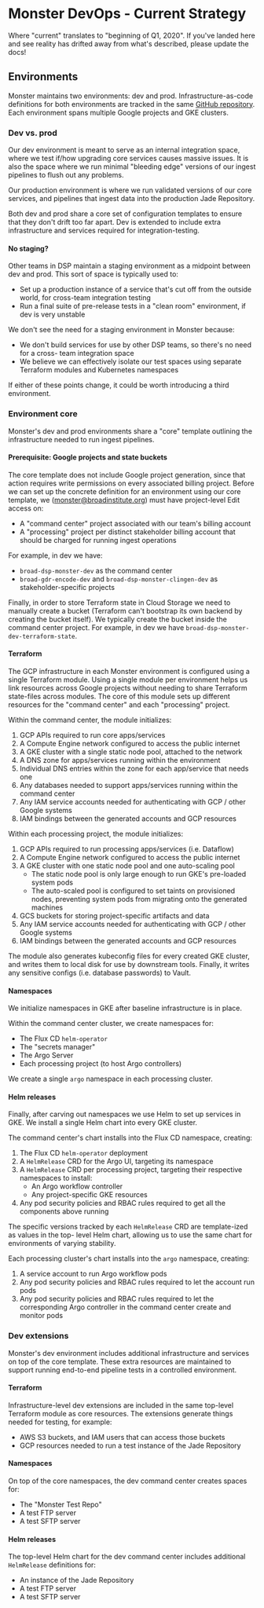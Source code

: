 # Monster DevOps - Current Strategy
Where "current" translates to "beginning of Q1, 2020". If you've landed here
and see reality has drifted away from what's described, please update the docs!

## Environments
Monster maintains two environments: dev and prod. Infrastructure-as-code definitions for
both environments are tracked in the same [GitHub repository](https://github.com/broadinstitute/monster-deploy).
Each environment spans multiple Google projects and GKE clusters.

### Dev vs. prod
Our dev environment is meant to serve as an internal integration space, where we test
if/how upgrading core services causes massive issues. It is also the space where we run
minimal "bleeding edge" versions of our ingest pipelines to flush out any problems.

Our production environment is where we run validated versions of our core services, and
pipelines that ingest data into the production Jade Repository.

Both dev and prod share a core set of configuration templates to ensure that they don't
drift too far apart. Dev is extended to include extra infrastructure and services required
for integration-testing.

#### No staging?
Other teams in DSP maintain a staging environment as a midpoint between dev and prod.
This sort of space is typically used to:
* Set up a production instance of a service that's cut off from the outside world, for
  cross-team integration testing
* Run a final suite of pre-release tests in a "clean room" environment, if dev is very
  unstable

We don't see the need for a staging environment in Monster because:
* We don't build services for use by other DSP teams, so there's no need for a cross-
  team integration space
* We believe we can effectively isolate our test spaces using separate Terraform modules
  and Kubernetes namespaces

If either of these points change, it could be worth introducing a third environment.

### Environment core
Monster's dev and prod environments share a "core" template outlining the infrastructure
needed to run ingest pipelines.

#### Prerequisite: Google projects and state buckets
The core template does not include Google project generation, since that action requires
write permissions on every associated billing project. Before we can set up the concrete
definition for an environment using our core template, we (monster@broadinstitute.org) must
have project-level Edit access on:
* A "command center" project associated with our team's billing account
* A "processing" project per distinct stakeholder billing account that should be charged
  for running ingest operations

For example, in dev we have:
* `broad-dsp-monster-dev` as the command center
* `broad-gdr-encode-dev` and `broad-dsp-monster-clingen-dev` as stakeholder-specific projects

Finally, in order to store Terraform state in Cloud Storage we need to manually create a bucket
(Terraform can't bootstrap its own backend by creating the bucket itself). We typically create the
bucket inside the command center project. For example, in dev we have `broad-dsp-monster-dev-terraform-state`.

#### Terraform
The GCP infrastructure in each Monster environment is configured using a single Terraform module.
Using a single module per environment helps us link resources across Google projects without
needing to share Terraform state-files across modules. The core of this module sets up different
resources for the "command center" and each "processing" project.

Within the command center, the module initializes:
1. GCP APIs required to run core apps/services
2. A Compute Engine network configured to access the public internet
3. A GKE cluster with a single static node pool, attached to the network
4. A DNS zone for apps/services running within the environment
5. Individual DNS entries within the zone for each app/service that needs one
6. Any databases needed to support apps/services running within the command center
7. Any IAM service accounts needed for authenticating with GCP / other Google systems
8. IAM bindings between the generated accounts and GCP resources

Within each processing project, the module initializes:
1. GCP APIs required to run processing apps/services (i.e. Dataflow)
2. A Compute Engine network configured to access the public internet
3. A GKE cluster with one static node pool and one auto-scaling pool
   * The static node pool is only large enough to run GKE's pre-loaded system pods
   * The auto-scaled pool is configured to set taints on provisioned nodes, preventing
     system pods from migrating onto the generated machines
4. GCS buckets for storing project-specific artifacts and data
5. Any IAM service accounts needed for authenticating with GCP / other Google systems
6. IAM bindings between the generated accounts and GCP resources

The module also generates kubeconfig files for every created GKE cluster, and writes
them to local disk for use by downstream tools. Finally, it writes any sensitive configs
(i.e. database passwords) to Vault.

#### Namespaces
We initialize namespaces in GKE after baseline infrastructure is in place.

Within the command center cluster, we create namespaces for:
* The Flux CD `helm-operator`
* The "secrets manager"
* The Argo Server
* Each processing project (to host Argo controllers)

We create a single `argo` namespace in each processing cluster.

#### Helm releases
Finally, after carving out namespaces we use Helm to set up services in GKE. We install
a single Helm chart into every GKE cluster.

The command center's chart installs into the Flux CD namespace, creating:
1. The Flux CD `helm-operator` deployment
2. A `HelmRelease` CRD for the Argo UI, targeting its namespace
3. A `HelmRelease` CRD per processing project, targeting their respective namespaces to install:
   * An Argo workflow controller
   * Any project-specific GKE resources
4. Any pod security policies and RBAC rules required to get all the components above running

The specific versions tracked by each `HelmRelease` CRD are template-ized as values in the top-
level Helm chart, allowing us to use the same chart for environments of varying stability.

Each processing cluster's chart installs into the `argo` namespace, creating:
1. A service account to run Argo workflow pods
2. Any pod security policies and RBAC rules required to let the account run pods
3. Any pod security policies and RBAC rules required to let the corresponding Argo controller in
   the command center create and monitor pods

### Dev extensions
Monster's dev environment includes additional infrastructure and services on top of the
core template. These extra resources are maintained to support running end-to-end pipeline tests
in a controlled environment.

#### Terraform
Infrastructure-level dev extensions are included in the same top-level Terraform module as
core resources. The extensions generate things needed for testing, for example:
* AWS S3 buckets, and IAM users that can access those buckets
* GCP resources needed to run a test instance of the Jade Repository

#### Namespaces
On top of the core namespaces, the dev command center creates spaces for:
* The "Monster Test Repo"
* A test FTP server
* A test SFTP server

#### Helm releases
The top-level Helm chart for the dev command center includes additional `HelmRelease`
definitions for:
* An instance of the Jade Repository
* A test FTP server
* A test SFTP server
